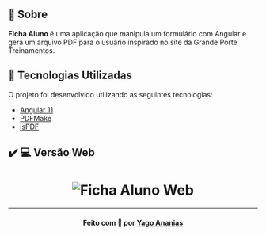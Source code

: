 <a id="sobre"></a>

## :bookmark: Sobre

<strong>Ficha Aluno </strong> é uma aplicação que manipula um formulário com Angular e gera um arquivo PDF para o usuário inspirado no site da Grande Porte Treinamentos.

<a id="tecnologias-utilizadas"></a>

## :rocket: Tecnologias Utilizadas

O projeto foi desenvolvido utilizando as seguintes tecnologias:

- [Angular 11](https://angular.io/)
- [PDFMake](http://pdfmake.org/#/)
- [jsPDF](https://www.npmjs.com/package/jspdf)

## :heavy_check_mark: :computer: Versão Web

<h1 align="center">
    <img alt="Ficha Aluno Web" src="https://res.cloudinary.com/yagoananias/image/upload/v1624066326/github%20mocks/ficha-aluno-angular_mzl55j.png">
</h1>

---

<h4 align="center">
    Feito com 💜 por <a href="https://www.linkedin.com/in/yago-ananias-souza-lima/" target="_blank">Yago Ananias</a>
</h4>
